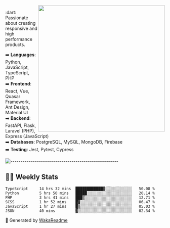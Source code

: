 <img src="https://github-readme-stats.vercel.app/api?username=iguit0&show_icons=true&include_all_commits=true&count_private=true&theme=dracula" min-width="400px" max-width="400px" width="400px" align="right" />

<p align="left"> 
  :dart: Passionate about creating responsive and high performance products.
</p>

<p align="left">
  ➡️ <strong>Languages</strong>: Python, JavaScript, TypeScript, PHP<br>
  ➡️ <strong>Frontend</strong>: React, Vue, Quasar Framework, Ant Design, Material UI<br>
  ➡️ <strong>Backend</strong>: FastAPI, Flask, Laravel (PHP), Express (JavaScript)<br>
  ➡️ <strong>Databases</strong>: PostgreSQL, MySQL, MongoDB, Firebase<br>
  ➡️ <strong>Testing</strong>: Jest, Pytest, Cypress<br>
</p>

![-----------------------------------------------------](https://raw.githubusercontent.com/andreasbm/readme/master/assets/lines/vintage.png)

## :man_technologist: Weekly Stats
<!--START_SECTION:waka-->

```text
TypeScript     14 hrs 32 mins  ████████████▓░░░░░░░░░░░░   50.08 %
Python         5 hrs 50 mins   █████░░░░░░░░░░░░░░░░░░░░   20.14 %
PHP            3 hrs 41 mins   ███▒░░░░░░░░░░░░░░░░░░░░░   12.71 %
SCSS           1 hr 52 mins    █▓░░░░░░░░░░░░░░░░░░░░░░░   06.47 %
JavaScript     1 hr 27 mins    █▒░░░░░░░░░░░░░░░░░░░░░░░   05.03 %
JSON           40 mins         ▓░░░░░░░░░░░░░░░░░░░░░░░░   02.34 %
```

<!--END_SECTION:waka-->

🚀 Generated by [WakaReadme](https://github.com/athul/waka-readme)
